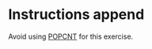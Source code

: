 # Instructions append

Avoid using [POPCNT](https://www.felixcloutier.com/x86/popcnt) for this exercise.
